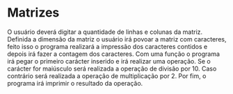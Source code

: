 # Matrizes
O usuário deverá digitar a quantidade de linhas e colunas da matriz. Definida a dimensão da matriz o usuário irá povoar a matriz com caracteres, feito isso o programa realizará a impressão dos caracteres contidos e depois irá fazer a contagem dos caracteres. Com uma função o programa irá pegar o primeiro carácter inserido e irá realizar uma operação. Se o carácter for maiúsculo será realizada a operação de divisão por 10. Caso contrário será realizada a operação de multiplicação por 2. Por fim, o programa irá imprimir o resultado da operação.
